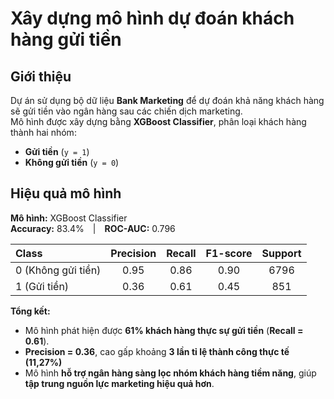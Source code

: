 # Xây dựng mô hình dự đoán khách hàng gửi tiền

## Giới thiệu

Dự án sử dụng bộ dữ liệu **Bank Marketing** để dự đoán khả năng khách hàng sẽ gửi tiền vào ngân hàng sau các chiến dịch marketing.  
Mô hình được xây dựng bằng **XGBoost Classifier**, phân loại khách hàng thành hai nhóm:

- **Gửi tiền** (`y = 1`)  
- **Không gửi tiền** (`y = 0`)

## **Hiệu quả mô hình**

**Mô hình:** XGBoost Classifier  
**Accuracy:** 83.4% | **ROC-AUC:** 0.796  

| Class | Precision | Recall | F1-score | Support |
|:------|:----------:|:-------:|:---------:|:--------:|
| 0 (Không gửi tiền) | 0.95 | 0.86 | 0.90 | 6796 |
| 1 (Gửi tiền) | 0.36 | 0.61 | 0.45 | 851 |

**Tổng kết:**  
- Mô hình phát hiện được **61% khách hàng thực sự gửi tiền** (**Recall = 0.61**).  
- **Precision = 0.36**, cao gấp khoảng **3 lần tỉ lệ thành công thực tế (11,27%)**
- Mô hình **hỗ trợ ngân hàng sàng lọc nhóm khách hàng tiềm năng**, giúp **tập trung nguồn lực marketing hiệu quả hơn**.

